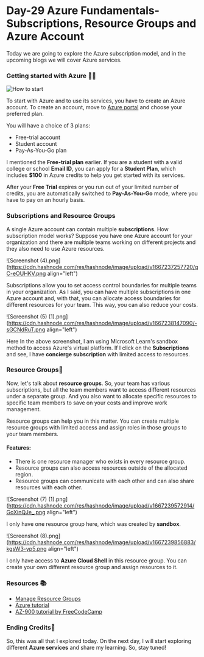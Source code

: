 # Day-29 Azure Fundamentals- Subscriptions, Resource Groups and Azure Account

Today we are going to explore the Azure subscription model, and in the upcoming blogs we will cover Azure services. 

### Getting started with Azure 🦸‍♂️
![How to start](https://media.giphy.com/media/ywHP9r7U2xL62bmCur/giphy.gif)

To start with Azure and to use its services, you have to create an Azure account. To create an account, move to [Azure portal](https://portal.azure.com/#home) and choose your preferred plan. 

You will have a choice of 3 plans:
- Free-trial account 
- Student account 
- Pay-As-You-Go plan

I mentioned the **Free-trial plan** earlier. If you are a student with a valid college or school **Email ID**, you can apply for a **Student Plan**, which includes **$100** in Azure credits to help you get started with its services.

After your **Free Trial** expires or you run out of your limited number of credits, you are automatically switched to **Pay-As-You-Go** mode, where you have to pay on an hourly basis.

### Subscriptions and Resource Groups
A single Azure account can contain multiple **subscriptions**. How subscription model works? Suppose you have one Azure account for your organization and there are multiple teams working on different projects and they also need to use Azure resources. 

![Screenshot (4).png](https://cdn.hashnode.com/res/hashnode/image/upload/v1667237257720/qC-eOUHKV.png align="left")

Subscriptions allow you to set access control boundaries for multiple teams in your organization. As I said, you can have multiple subscriptions in one Azure account and, with that, you can allocate access boundaries for different resources for your team. This way, you can also reduce your costs.


![Screenshot (5) (1).png](https://cdn.hashnode.com/res/hashnode/image/upload/v1667238147090/-sGCNdRuT.png align="left")

Here In the above screenshot, I am using Microsoft Learn's sandbox method to access Azure's virtual platform. If I click on the **Subscriptions** and see, I have **concierge subscription** with limited access to resources.

### Resource Groups🧾
Now, let's talk about **resource groups**. So, your team has various subscriptions, but all the team members want to access different resources under a separate group. And you also want to allocate specific resources to specific team members to save on your costs and improve work management.

Resource groups can help you in this matter. You can create multiple resource groups with limited access and assign roles in those groups to your team members.

#### Features:
- There is one resource manager who exists in every resource group.
- Resource groups can also access resources outside of the allocated region.
- Resource groups can communicate with each other and can also share resources with each other.

![Screenshot (7) (1).png](https://cdn.hashnode.com/res/hashnode/image/upload/v1667239572914/GoXinQJe_.png align="left")

I only have one resource group here, which was created by **sandbox**. 

![Screenshot (8).png](https://cdn.hashnode.com/res/hashnode/image/upload/v1667239856883/kgsW3-yp5.png align="left")

I only have access to **Azure Cloud Shell** in this resource group. You can create your own different resource group and assign resources to it.

### Resources 📚
- [ Manage Resource Groups](https://bit.ly/3FtIQ9q)
- [ Azure tutorial](https://youtu.be/FAbqJqr93v8)
- [ AZ-900 tutorial by FreeCodeCamp](https://youtu.be/NKEFWyqJ5XA)

### Ending Credits👋
So, this was all that I explored today. On the next day, I will start exploring different **Azure services** and share my learning. So, stay tuned!






